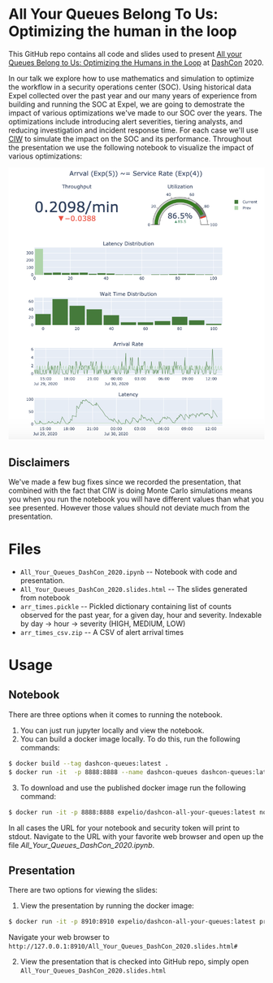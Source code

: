 # All Your Queues Belong To Us: Optimizing the human in the loop
This GitHub repo contains all code and slides used to present [All your Queues Belong to Us: Optimizing the Humans in the Loop](https://www.dashcon.io/talks/all-your-queues-belong-to-us-optimizing-the-humans-in-the-loop/) at [DashCon](https://www.dashcon.io/) 2020.

In our talk we explore how to use mathematics and simulation to optimize the workflow in a security operations center (SOC). Using historical data Expel collected over the past year and our many years of experience from building and running the SOC at Expel, we are going to demostrate the impact of various optimizations we've made to our SOC over the years. The optimizations include introducing alert severities, tiering analysts, and reducing investigation and incident response time. For each case we'll use [CIW](https://ciw.readthedocs.io/en/latest/) to simulate the impact on the SOC and its performance. Throughout the presentation we use the following notebook to visualize the impact of various optimizations: 

![Dashboard](dashboard.png)

## Disclaimers
We've made a few bug fixes since we recorded the presentation, that combined with the fact that CIW is doing Monte Carlo simulations means you when you run the notebook you will have different values than what you see presented. However those values should not deviate much from the presentation.

# Files
* `All_Your_Queues_DashCon_2020.ipynb` -- Notebook with code and presentation.
* `All_Your_Queues_DashCon_2020.slides.html` -- The slides generated from notebook
* `arr_times.pickle` -- Pickled dictionary containing list of counts observed for the past year, for a given day, hour and severity. Indexable by day -> hour -> severity (HIGH, MEDIUM, LOW) 
* `arr_times_csv.zip` -- A CSV of alert arrival times


# Usage

## Notebook 
There are three options when it comes to running the notebook.

1. You can just run jupyter locally and view the notebook.
2. You can build a docker image locally. To do this, run the following commands:
```sh
$ docker build --tag dashcon-queues:latest .
$ docker run -it  -p 8888:8888 --name dashcon-queues dashcon-queues:latest notebook
```
3. To download and use the published docker image run the following command:
```sh
$ docker run -it -p 8888:8888 expelio/dashcon-all-your-queues:latest notebook 
```

In all cases the URL for your notebook and security token will print to stdout. Navigate to the URL with your favorite web browser and open up the file *All\_Your\_Queues\_DashCon\_2020.ipynb*. 


## Presentation 
There are two options for viewing the slides:

1. View the presentation by running the docker image:
```sh
$ docker run -it -p 8910:8910 expelio/dashcon-all-your-queues:latest present
```
Navigate your web browser to `http://127.0.0.1:8910/All_Your_Queues_DashCon_2020.slides.html#`

2. View the presentation that is checked into GitHub repo, simply open `All_Your_Queues_DashCon_2020.slides.html`

